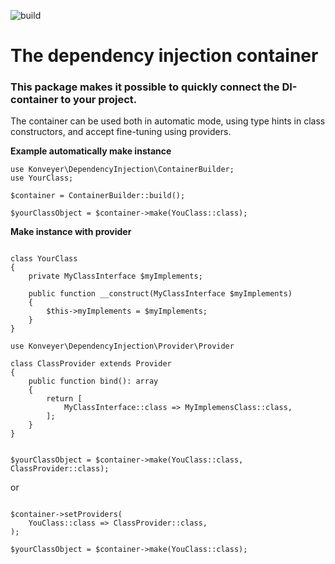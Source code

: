 ![build](https://github.com/konveyer-framework/dependency-injection/workflows/build/badge.svg)
# The dependency injection container

### This package makes it possible to quickly connect the DI-container to your project.

The container can be used both in automatic mode, using type hints in class constructors, and accept fine-tuning using providers.

**Example automatically make instance**

```
use Konveyer\DependencyInjection\ContainerBuilder;
use YourClass;

$container = ContainerBuilder::build();

$yourClassObject = $container->make(YouClass::class);

```

**Make instance with provider**

```

class YourClass
{
    private MyClassInterface $myImplements;
    
    public function __construct(MyClassInterface $myImplements)
    {
        $this->myImplements = $myImplements;
    }
}

```

```
use Konveyer\DependencyInjection\Provider\Provider

class ClassProvider extends Provider
{
    public function bind(): array
    {
        return [
            MyClassInterface::class => MyImplemensClass::class,
        ];
    }
}

```

```

$yourClassObject = $container->make(YouClass::class, ClassProvider::class);

```
or

```

$container->setProviders(
    YouClass::class => ClassProvider::class,
);

$yourClassObject = $container->make(YouClass::class);
